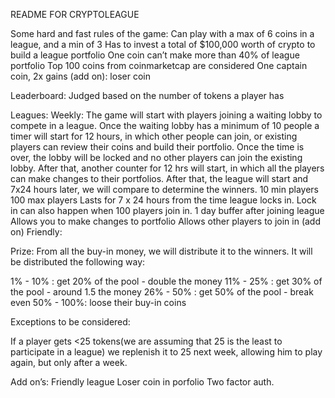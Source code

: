 README FOR CRYPTOLEAGUE

Some hard and fast rules of the game:
	Can play with a max of 6 coins in a league, and a min of 3
	Has to invest a total of $100,000 worth of crypto to build a league portfolio 
	One coin can’t make more than 40% of league portfolio
	Top 100 coins from coinmarketcap are considered
	One captain coin, 2x gains
	(add on): loser coin

Leaderboard: Judged based on the number of tokens a player has

Leagues: 
Weekly: 
The game will start with players joining a waiting lobby to compete in a league. Once the waiting lobby has a minimum of 10 people a timer will start for 12 hours, in which other people can join, or existing players can review their coins and build their portfolio. Once the time is over, the lobby will be locked and no other players can join the existing lobby. After that, another counter for 12 hrs will start, in which all the players can make changes to their portfolios. After that, the league will start and 7x24 hours later, we will compare to determine the winners. 
10 min players
100 max players
Lasts for 7 x 24 hours from the time league locks in. 
Lock in can also happen when 100 players join in. 
1 day buffer after joining league
Allows you to make changes to portfolio
Allows other players to join in
(add on) Friendly: 


Prize: 
	From all the buy-in money, we will distribute it to the winners. It will be distributed the following way: 

1% - 10% : 	get 20% of the pool - double the money
11% - 25% :	get 30% of the pool - around 1.5 the money
26% - 50% : 	get 50% of the pool - break even
50% - 100%: 	loose their buy-in coins



Exceptions to be considered: 

If a player gets <25 tokens(we are assuming that 25 is the least to participate in a league) we replenish it to 25 next week, allowing him to play again, but only after a week. 



Add on’s: 
Friendly league 
Loser coin in porfolio
Two factor auth. 
